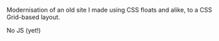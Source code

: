 Modernisation of an old site I made using CSS floats and alike, to a CSS Grid-based layout.

No JS (yet!)
